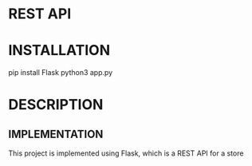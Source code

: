 # REST API

# INSTALLATION 

pip install Flask
python3 app.py

# DESCRIPTION

## IMPLEMENTATION

This project is implemented using Flask, which is a REST API for a store
